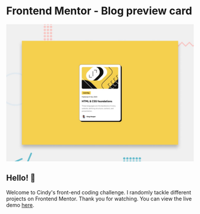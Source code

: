 # Frontend Mentor - Blog preview card

![Design preview for the Blog preview card coding challenge](./preview.jpg)

## Hello! 👋
Welcome to Cindy's front-end coding challenge. I randomly tackle different projects on Frontend Mentor. Thank you for watching.
You can view the live demo [here](https://mayihsuan.github.io/blog-practices/).
